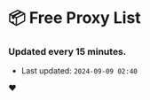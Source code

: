 # :package: Free Proxy List
### Updated every 15 minutes.

- Last updated: `2024-09-09 02:40`

:heart:
